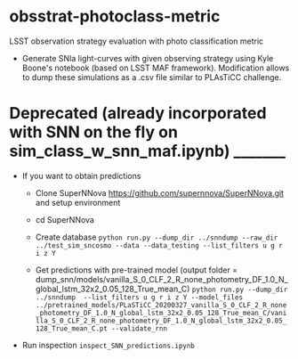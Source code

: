 # obsstrat-photoclass-metric
LSST observation strategy evaluation with photo classification metric

- Generate SNIa light-curves with given observing strategy using Kyle Boone's notebook (based on LSST MAF framework). Modification allows to dump these simulations as a .csv file similar to PLAsTiCC challenge.



# Deprecated (already incorporated with SNN on the fly on sim_class_w_snn_maf.ipynb) _______ 
- If you want to obtain predictions
	- Clone SuperNNova https://github.com/supernnova/SuperNNova.git and setup environment

	- cd SuperNNova

	- Create database 
	``python run.py --dump_dir ../snndump --raw_dir ../test_sim_sncosmo --data --data_testing --list_filters u g r i z Y``

	- Get predictions with pre-trained model (output folder = dump_snn/models/vanilla_S_0_CLF_2_R_none_photometry_DF_1.0_N_global_lstm_32x2_0.05_128_True_mean_C)
	``python run.py --dump_dir ../snndump  --list_filters u g r i z Y --model_files ../pretrained_models/PLaSTiCC_20200327_vanilla_S_0_CLF_2_R_none_photometry_DF_1.0_N_global_lstm_32x2_0.05_128_True_mean_C/vanilla_S_0_CLF_2_R_none_photometry_DF_1.0_N_global_lstm_32x2_0.05_128_True_mean_C.pt --validate_rnn``

- Run inspection ``inspect_SNN_predictions.ipynb``